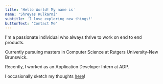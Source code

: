 ```yaml
---
title: 'Hello World! My name is'
name: 'Shreyas Kulkarni'
subtitle: 'I love exploring new things!'
buttonText: 'Contact Me'
---
```


I'm a passionate individual who always thrive to work on end to end products.

Currently pursuing masters in Computer Science at Rutgers University-New Brunswick.

Recently, I worked as an Application Developer Intern at ADP.

I occasionally sketch my thoughts [here](https://in.pinterest.com/shreyaspk10/)!
